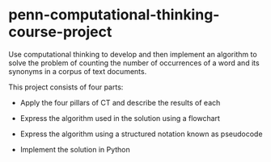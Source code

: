 # penn-computational-thinking-course-project
Use computational thinking to develop and then implement an algorithm to solve the problem of counting the number of occurrences of a word and its synonyms in a corpus of text documents.

This project consists of four parts:
- Apply the four pillars of CT and describe the results of each

- Express the algorithm used in the solution using a flowchart

- Express the algorithm using a structured notation known as pseudocode

- Implement the solution in Python  
